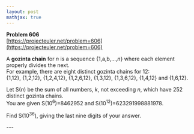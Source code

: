 ```yaml
---
layout: post
mathjax: true
---
```

**Problem 606**  
[https://projecteuler.net/problem=606](https://projecteuler.net/problem=606)

<p>
A <b>gozinta chain</b> for <var>n</var> is a sequence {1,a,b,...,<var>n</var>} where each element properly divides the next. <br />
For example, there are eight distinct gozinta chains for 12: <br />
{1,12}, {1,2,12}, {1,2,4,12}, {1,2,6,12}, {1,3,12}, {1,3,6,12}, {1,4,12} and {1,6,12}.
</p>
<p>
Let S(<var>n</var>) be the sum of all numbers, <var>k</var>, not exceeding <var>n</var>, which have 252 distinct gozinta chains. <br />
You are given S(10<sup>6</sup>)=8462952 and S(10<sup>12</sup>)=623291998881978.
</p>
<p>
Find S(10<sup>36</sup>), giving the last nine digits of your answer.
</p>
---

